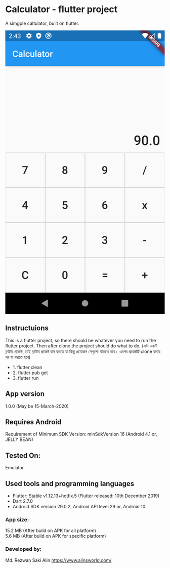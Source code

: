 # Calculator - flutter project

A simgple caltulator, built on flutter.

![Alt text](Screenshot.png "calculator flutter-project")

## Instructuions

This is a flutter project, so there should be whatever you need to run the flutter project. Then after clone the project should do what to do,
(এটা একটি ফ্লাটার প্রজেক্ট, তাই ফ্লাটার প্রজেক্ট রান করতে যা কিছু প্রয়োজন সেগুলো থাকতে হবে। এরপর প্রজেক্টটি clone করার পর যা করতে হবে)

<ul>
    <li>1. flutter clean</li>
    <li>2. flutter pub get</li>
    <li>3. flutter run</li>
</ul>

## App version

1.0.0 (May be 15-March-2020)

## Requires Android

Requirement of Minimum SDK Version: minSdkVersion 16 (Android 4.1 or, JELLY BEAN)

## Tested On:

Emulator

## Used tools and programming languages

<ul>
    <li>Flutter: Stable v1.12.13+hotfix.5 (Flutter released: 10th December 2019)</li>
    <li>Dart 2.7.0</li>
    <li>Android SDK version 29.0.2, Android API level 29 or, Android 10.</li>
</ul>

### App size:

15.2 MB (After build on APK for all platform) <br>
5.6 MB (After build on APK for specific platform)

### Developed by:

Md. Rezwan Saki Alin
https://www.alinsworld.com/
